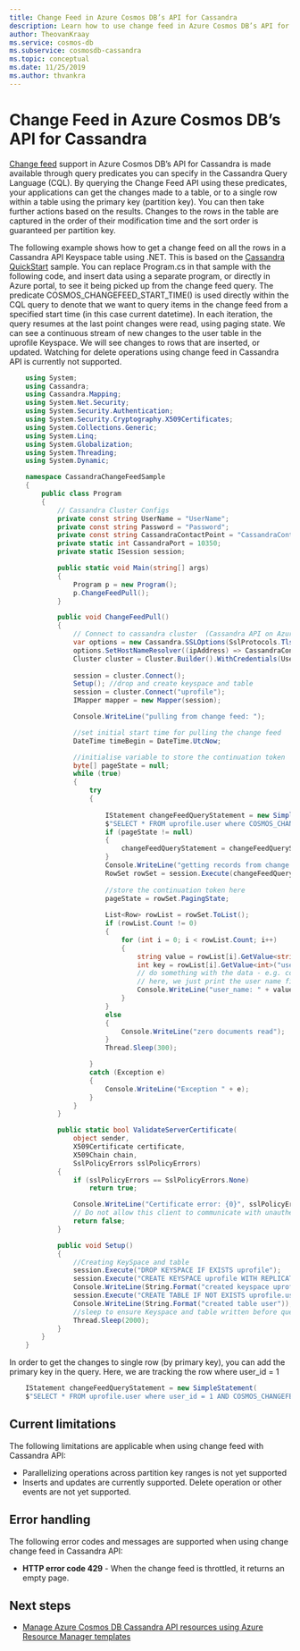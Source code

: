 ```yaml
---
title: Change Feed in Azure Cosmos DB’s API for Cassandra
description: Learn how to use change feed in Azure Cosmos DB’s API for Cassandra to get the changes made to your data.
author: TheovanKraay
ms.service: cosmos-db
ms.subservice: cosmosdb-cassandra
ms.topic: conceptual
ms.date: 11/25/2019
ms.author: thvankra
---
```


# Change Feed in Azure Cosmos DB’s API for Cassandra

[Change feed](change-feed.md) support in Azure Cosmos DB’s API for Cassandra is made available through query predicates you can specify in the Cassandra Query Language (CQL). By querying the Change Feed API using these predicates, your applications can get the changes made to a table, or to a single row within a table using the primary key (partition key). You can then take further actions based on the results. Changes to the rows in the table are captured in the order of their modification time and the sort order is guaranteed per partition key.

The following example shows how to get a change feed on all the rows in a Cassandra API Keyspace table using .NET. This is based on the [Cassandra QuickStart](create-cassandra-dotnet.md) sample. You can replace Program.cs in that sample with the following code, and insert data using a separate program, or directly in Azure portal, to see it being picked up from the change feed query. The predicate COSMOS_CHANGEFEED_START_TIME() is used directly within the CQL query to denote that we want to query items in the change feed from a specified start time (in this case current datetime). In each iteration, the query resumes at the last point changes were read, using paging state. We can see a continuous stream of new changes to the user table in the uprofile Keyspace. We will see changes to rows that are inserted, or updated. Watching for delete operations using change feed in Cassandra API is currently not supported.

```C#
    using System;
    using Cassandra;
    using Cassandra.Mapping;
    using System.Net.Security;
    using System.Security.Authentication;
    using System.Security.Cryptography.X509Certificates;
    using System.Collections.Generic;
    using System.Linq;
    using System.Globalization;
    using System.Threading;
    using System.Dynamic;

    namespace CassandraChangeFeedSample
    {
        public class Program
        {
            // Cassandra Cluster Configs      
            private const string UserName = "UserName";
            private const string Password = "Password";
            private const string CassandraContactPoint = "CassandraContactPoint";  // DnsName  
            private static int CassandraPort = 10350;
            private static ISession session;

            public static void Main(string[] args)
            {
                Program p = new Program();
                p.ChangeFeedPull();
            }

            public void ChangeFeedPull()
            {
                // Connect to cassandra cluster  (Cassandra API on Azure Cosmos DB supports only TLSv1.2)
                var options = new Cassandra.SSLOptions(SslProtocols.Tls12, true, ValidateServerCertificate);
                options.SetHostNameResolver((ipAddress) => CassandraContactPoint);
                Cluster cluster = Cluster.Builder().WithCredentials(UserName, Password).WithPort(CassandraPort).AddContactPoint(CassandraContactPoint).WithSSL(options).Build();
                
                session = cluster.Connect();
                Setup(); //drop and create keyspace and table
                session = cluster.Connect("uprofile");
                IMapper mapper = new Mapper(session);

                Console.WriteLine("pulling from change feed: ");

                //set initial start time for pulling the change feed
                DateTime timeBegin = DateTime.UtcNow;

                //initialise variable to store the continuation token
                byte[] pageState = null;
                while (true)
                {
                    try
                    {
                        
                        IStatement changeFeedQueryStatement = new SimpleStatement(
                        $"SELECT * FROM uprofile.user where COSMOS_CHANGEFEED_START_TIME() = '{timeBegin.ToString("yyyy-MM-ddTHH:mm:ss.fffZ", CultureInfo.InvariantCulture)}'");
                        if (pageState != null)
                        {
                            changeFeedQueryStatement = changeFeedQueryStatement.SetPagingState(pageState);
                        }
                        Console.WriteLine("getting records from change feed at last page state....");
                        RowSet rowSet = session.Execute(changeFeedQueryStatement);
                        
                        //store the continuation token here
                        pageState = rowSet.PagingState;
                    
                        List<Row> rowList = rowSet.ToList();
                        if (rowList.Count != 0)
                        {
                            for (int i = 0; i < rowList.Count; i++)
                            {
                                string value = rowList[i].GetValue<string>("user_name");
                                int key = rowList[i].GetValue<int>("user_id");
                                // do something with the data - e.g. compute, forward to another event, function, etc.
                                // here, we just print the user name field
                                Console.WriteLine("user_name: " + value);
                            }
                        }
                        else
                        {
                            Console.WriteLine("zero documents read");
                        }
                        Thread.Sleep(300);

                    }
                    catch (Exception e)
                    {
                        Console.WriteLine("Exception " + e);
                    }
                }
            }

            public static bool ValidateServerCertificate(
                object sender,
                X509Certificate certificate,
                X509Chain chain,
                SslPolicyErrors sslPolicyErrors)
            {
                if (sslPolicyErrors == SslPolicyErrors.None)
                    return true;

                Console.WriteLine("Certificate error: {0}", sslPolicyErrors);
                // Do not allow this client to communicate with unauthenticated servers.
                return false;
            }

            public void Setup()
            {
                //Creating KeySpace and table
                session.Execute("DROP KEYSPACE IF EXISTS uprofile");
                session.Execute("CREATE KEYSPACE uprofile WITH REPLICATION = { 'class' : 'NetworkTopologyStrategy', 'datacenter1' : 1 };");
                Console.WriteLine(String.Format("created keyspace uprofile"));
                session.Execute("CREATE TABLE IF NOT EXISTS uprofile.user (user_id int PRIMARY KEY, user_name text, user_bcity text)");
                Console.WriteLine(String.Format("created table user"));
                //sleep to ensure Keyspace and table written before querying starts
                Thread.Sleep(2000);
            }
        }
    }

```

In order to get the changes to single row (by primary key), you can add the primary key in the query. Here, we are tracking the row where user_id = 1

```C#
    IStatement changeFeedQueryStatement = new SimpleStatement(
    $"SELECT * FROM uprofile.user where user_id = 1 AND COSMOS_CHANGEFEED_START_TIME() = '{timeBegin.ToString("yyyy-MM-ddTHH:mm:ss.fffZ", CultureInfo.InvariantCulture)}'");

```

## Current limitations

The following limitations are applicable when using change feed with Cassandra API:

* Parallelizing operations across partition key ranges is not yet supported
* Inserts and updates are currently supported. Delete operation or other events are not yet supported.


## Error handling

The following error codes and messages are supported when using change change feed in Cassandra API:

* **HTTP error code 429** - When the change feed is throttled, it returns an empty page.

## Next steps

* [Manage Azure Cosmos DB Cassandra API resources using Azure Resource Manager templates](manage-cassandra-with-resource-manager.md)
